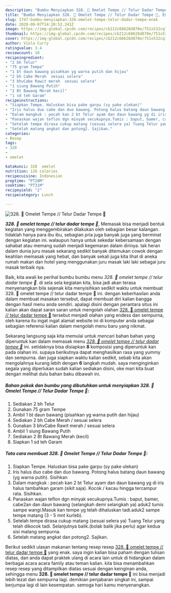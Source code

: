 ```yaml
---
description: "Bumbu Menyiapkan 328. 💞 Omelet Tempe // Telur Dadar Tempe 🍳, Enak"
title: "Bumbu Menyiapkan 328. 💞 Omelet Tempe // Telur Dadar Tempe 🍳, Enak"
slug: 1747-bumbu-menyiapkan-328-omelet-tempe-telur-dadar-tempe-enak
date: 2020-09-07T14:20:53.241Z
image: https://img-global.cpcdn.com/recipes/cb212c68628d870e/751x532cq70/328-💞-omelet-tempe-telur-dadar-tempe-🍳-foto-resep-utama.jpg
thumbnail: https://img-global.cpcdn.com/recipes/cb212c68628d870e/751x532cq70/328-💞-omelet-tempe-telur-dadar-tempe-🍳-foto-resep-utama.jpg
cover: https://img-global.cpcdn.com/recipes/cb212c68628d870e/751x532cq70/328-💞-omelet-tempe-telur-dadar-tempe-🍳-foto-resep-utama.jpg
author: Viola Curry
ratingvalue: 3.4
reviewcount: 10
recipeingredient:
- "2 bh Telur"
- "75 gram Tempe"
- "1 bt daun bawang pisahkan yg warna putih dan hijau"
- "2 bh Cabe Merah  sesuai selera"
- "3 bhvCabe Rawit merah  sesuai selera"
- "1 siung Bawang Putih"
- "2 Bt Bawang Merah kecil"
- "1 sd teh Garam"
recipeinstructions:
- "Siapkan Tempe. Haluskan bisa pake garpu (sy pake ulekan)"
- "Iris halus duo cabe dan duo bawang. Potong halus batang daun bawang (yg warna putih). Sisihkan"
- "Dalam mangkuk : pecah kan 2 bt Telur ayam dan daun bawang yg di iris halus tambahkan garam (sikit saja). Kocok / kacau hingga tercampur rata. Sisihkan."
- "Panaskan wajan teflon dgn minyak secukupnya.Tumis : baput, bamer, cabe2an dan daun bawang (selangkah demi selangkah ya) aduk2 tumis sampe wangi.Masuk kan tempe yg telah dihaluskan tadi.aduk2 sampe tempe matang (3 - 5 mnt kurleb)."
- "Setelah tempe dirasa cukup matang (sesuai selera ya) Tuang Telur yang telah dikocok tadi. Selanjutnya balik.(bolak balik jika perlu) agar kedua sisi matang sempurna."
- "Setelah matang angkat dan potong2. Sajikan."
categories:
- Resep
tags:
- 328
- 
- omelet

katakunci: 328  omelet 
nutrition: 126 calories
recipecuisine: Indonesian
preptime: "PT20M"
cooktime: "PT31M"
recipeyield: "2"
recipecategory: Lunch

---
```



![328. 💞 Omelet Tempe // Telur Dadar Tempe 🍳](https://img-global.cpcdn.com/recipes/cb212c68628d870e/751x532cq70/328-💞-omelet-tempe-telur-dadar-tempe-🍳-foto-resep-utama.jpg)

<b><i>328. 💞 omelet tempe // telur dadar tempe 🍳</i></b>, Memasak bisa menjadi bentuk kegiatan yang menggembirakan dilakukan oleh sebagian besar kalangan. tidaklah hanya para ibu ibu, sebagian pria juga banyak juga yang berminat dengan kegiatan ini. walaupun hanya untuk sekedar kebersamaan dengan sahabat atau memang sudah menjadi kegemaran dalam dirinya. tak heran dalam dunia juru masak sekarang sedikit banyak ditemukan cowok dengan keahlian memasak yang hebat, dan banyak sekali juga kita lihat di aneka rumah makan dan hotel yang menggunakan juru masak laki laki sebagai juru masak terbaik nya.

Baik, kita awali ke perihal bumbu bumbu menu <i>328. 💞 omelet tempe // telur dadar tempe 🍳</i>. di sela sela kegiatan kita, bisa jadi akan terasa menyenangkan bila sejenak kita menyisihkan sedikit waktu untuk membuat 328. 💞 omelet tempe // telur dadar tempe 🍳 ini. dengan keberhasilan anda dalam membuat masakan tersebut, dapat membuat diri kalian bangga dengan hasil menu anda sendiri. apalagi disini dengan perantara situs ini kalian akan dapat saran saran untuk mengolah olahan <u>328. 💞 omelet tempe // telur dadar tempe 🍳</u> tersebut menjadi olahan yang endess dan sempurna, oleh karena itu ingat ingat alamat website ini di komputer anda sebagai sebagian referensi kalian dalam mengolah menu baru yang nikmat.




Sekarang langsung saja kita memulai untuk mencari bahan bahan yang diperuntuk kan dalam memasak menu <u><i>328. 💞 omelet tempe // telur dadar tempe 🍳</i></u> ini. setidaknya bisa disiapkan <b>8</b> komposisi yang diperuntuk kan pada olahan ini. supaya berikutnya dapat menghasilkan rasa yang yummy dan sempurna. dan juga siapkan waktu kalian sedikit, sebab kita akan mengolahnya kurang lebih dengan <b>6</b> langkah mudah. saya menginginkan segala yang diperlukan sudah kalian sediakan disini, oke mari kita buat dengan melihat dulu bahan baku dibawah ini.

<!--inarticleads1-->

##### Bahan pokok dan bumbu yang dibutuhkan untuk menyiapkan 328. 💞 Omelet Tempe // Telur Dadar Tempe 🍳:

1. Sediakan 2 bh Telur
1. Gunakan 75 gram Tempe
1. Ambil 1 bt daun bawang (pisahkan yg warna putih dan hijau)
1. Sediakan 2 bh Cabe Merah / sesuai selera
1. Gunakan 3 bhvCabe Rawit merah / sesuai selera
1. Ambil 1 siung Bawang Putih
1. Sediakan 2 Bt Bawang Merah (kecil)
1. Siapkan 1 sd teh Garam




<!--inarticleads2-->

##### Tata cara membuat 328. 💞 Omelet Tempe // Telur Dadar Tempe 🍳:

1. Siapkan Tempe. Haluskan bisa pake garpu (sy pake ulekan)
1. Iris halus duo cabe dan duo bawang. Potong halus batang daun bawang (yg warna putih). Sisihkan
1. Dalam mangkuk : pecah kan 2 bt Telur ayam dan daun bawang yg di iris halus tambahkan garam (sikit saja). Kocok / kacau hingga tercampur rata. Sisihkan.
1. Panaskan wajan teflon dgn minyak secukupnya.Tumis : baput, bamer, cabe2an dan daun bawang (selangkah demi selangkah ya) aduk2 tumis sampe wangi.Masuk kan tempe yg telah dihaluskan tadi.aduk2 sampe tempe matang (3 - 5 mnt kurleb).
1. Setelah tempe dirasa cukup matang (sesuai selera ya) Tuang Telur yang telah dikocok tadi. Selanjutnya balik.(bolak balik jika perlu) agar kedua sisi matang sempurna.
1. Setelah matang angkat dan potong2. Sajikan.




Berikut sedikit ulasan makanan tentang resep resep <u>328. 💞 omelet tempe // telur dadar tempe 🍳</u> yang enak. saya ingin kalian bisa paham dengan tulisan diatas, dan anda dapat praktek ulang di acara lain untuk di hidangkan dalam berbagai acara acara family atau teman kalian. kita bisa menambahkan resep resep yang ditampilkan diatas sesuai dengan keinginan anda, sehingga menu <b>328. 💞 omelet tempe // telur dadar tempe 🍳</b> ini bisa menjadi lebih lezat dan sempurna lagi. demikian penjabaran singkat ini, sampai berjumpa lagi di lain kesempatan. semoga hari kamu menyenangkan.

